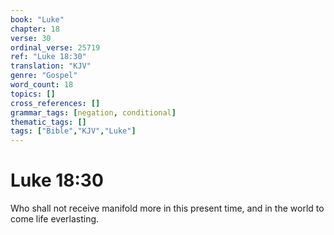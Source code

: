 ```yaml
---
book: "Luke"
chapter: 18
verse: 30
ordinal_verse: 25719
ref: "Luke 18:30"
translation: "KJV"
genre: "Gospel"
word_count: 18
topics: []
cross_references: []
grammar_tags: [negation, conditional]
thematic_tags: []
tags: ["Bible","KJV","Luke"]
---
```


# Luke 18:30

Who shall not receive manifold more in this present time, and in the world to come life everlasting.
